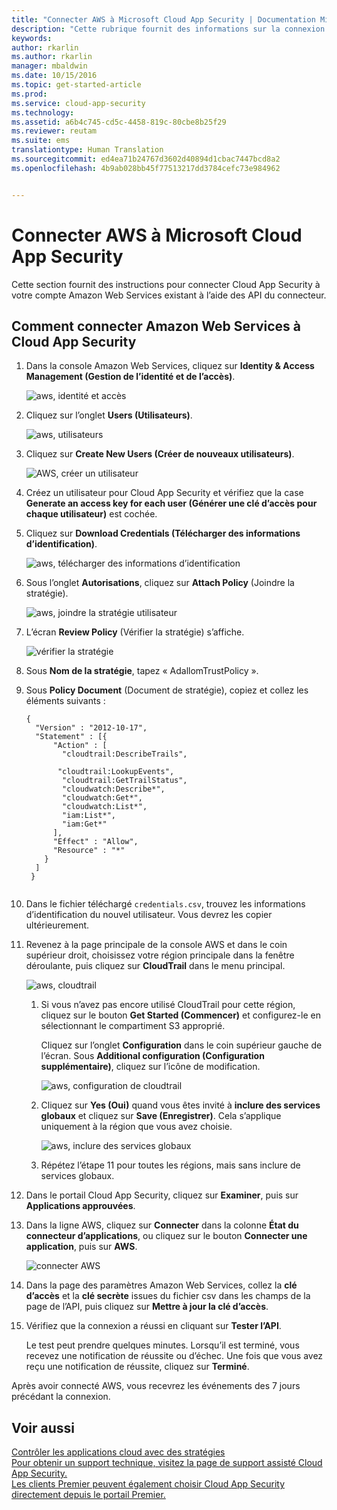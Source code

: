 ```yaml
---
title: "Connecter AWS à Microsoft Cloud App Security | Documentation Microsoft"
description: "Cette rubrique fournit des informations sur la connexion de votre application AWS à Cloud App Security à l’aide du connecteur API."
keywords: 
author: rkarlin
ms.author: rkarlin
manager: mbaldwin
ms.date: 10/15/2016
ms.topic: get-started-article
ms.prod: 
ms.service: cloud-app-security
ms.technology: 
ms.assetid: a6b4c745-cd5c-4458-819c-80cbe8b25f29
ms.reviewer: reutam
ms.suite: ems
translationtype: Human Translation
ms.sourcegitcommit: ed4ea71b24767d3602d40894d1cbac7447bcd8a2
ms.openlocfilehash: 4b9ab028bb45f77513217dd3784cefc73e984962


---
```


# <a name="connect-aws-to-microsoft-cloud-app-security"></a>Connecter AWS à Microsoft Cloud App Security
Cette section fournit des instructions pour connecter Cloud App Security à votre compte Amazon Web Services existant à l’aide des API du connecteur.  
  
## <a name="how-to-connect-amazon-web-services-to-cloud-app-security"></a>Comment connecter Amazon Web Services à Cloud App Security  
  
1.  Dans la console Amazon Web Services, cliquez sur **Identity & Access Management (Gestion de l’identité et de l’accès)**.  
  
     ![aws, identité et accès](./media/aws-identity-and-access.png "aws identity and access")  
  
2.  Cliquez sur l’onglet **Users (Utilisateurs)**.  
  
     ![aws, utilisateurs](./media/aws-users.png "aws users")  
  
3.  Cliquez sur **Create New Users (Créer de nouveaux utilisateurs)**.  
  
     ![AWS, créer un utilisateur](./media/aws-create-user.png "AWS create user")  
  
4.  Créez un utilisateur pour Cloud App Security et vérifiez que la case **Generate an access key for each user (Générer une clé d’accès pour chaque utilisateur)** est cochée.  
  
5.  Cliquez sur **Download Credentials (Télécharger des informations d’identification)**.  
  
     ![aws, télécharger des informations d’identification](./media/aws-dl-cred.png "aws dl cred")  
  
6.  Sous l’onglet **Autorisations**, cliquez sur **Attach Policy** (Joindre la stratégie).  
  
     ![aws, joindre la stratégie utilisateur](./media/aws-attach-user-policy.png "aws attach user policy")  
  
7.  L’écran **Review Policy** (Vérifier la stratégie) s’affiche.
 
     ![vérifier la stratégie](./media/aws-review-policy.png "aws review policy")  
  

8. Sous **Nom de la stratégie**, tapez « AdallomTrustPolicy ». 
10. Sous **Policy Document** (Document de stratégie), copiez et collez les éléments suivants :  
  
    ```     
    {  
      "Version" : "2012-10-17",  
      "Statement" : [{  
          "Action" : [  
            "cloudtrail:DescribeTrails",  
  
           "cloudtrail:LookupEvents",  
            "cloudtrail:GetTrailStatus",  
            "cloudwatch:Describe*",  
            "cloudwatch:Get*",  
            "cloudwatch:List*",  
            "iam:List*",  
            "iam:Get*"  
          ],  
          "Effect" : "Allow",  
          "Resource" : "*"  
        }  
      ]  
     }  
  
    ```  
  
9. Dans le fichier téléchargé `credentials.csv`, trouvez les informations d’identification du nouvel utilisateur. Vous devrez les copier ultérieurement.  
  
10. Revenez à la page principale de la console AWS et dans le coin supérieur droit, choisissez votre région principale dans la fenêtre déroulante, puis cliquez sur **CloudTrail** dans le menu principal.  
  
     ![aws, cloudtrail](./media/aws-cloudtrail.png "aws cloudtrail")  
  
    1.  Si vous n’avez pas encore utilisé CloudTrail pour cette région, cliquez sur le bouton **Get Started (Commencer)** et configurez-le en sélectionnant le compartiment S3 approprié.  
  
         Cliquez sur l’onglet **Configuration** dans le coin supérieur gauche de l’écran. Sous **Additional configuration (Configuration supplémentaire)**, cliquez sur l’icône de modification.  
  
         ![aws, configuration de cloudtrail](./media/aws-cloudtrail-config.png "aws cloudtrail config")  
  
    2.  Cliquez sur **Yes (Oui)** quand vous êtes invité à **inclure des services globaux** et cliquez sur **Save (Enregistrer)**. Cela s’applique uniquement à la région que vous avez choisie.  
  
         ![aws, inclure des services globaux](./media/aws-include-global-svc.png "aws include global svc")  
  
    3.  Répétez l’étape 11 pour toutes les régions, mais sans inclure de services globaux.  
  
11. Dans le portail Cloud App Security, cliquez sur **Examiner**, puis sur **Applications approuvées**.  
  
12. Dans la ligne AWS, cliquez sur **Connecter** dans la colonne **État du connecteur d’applications**, ou cliquez sur le bouton **Connecter une application**, puis sur **AWS**.  
  
     ![connecter AWS](./media/connect-aws.png "connect AWS")  
  
13. Dans la page des paramètres Amazon Web Services, collez la **clé d’accès** et la **clé secrète** issues du fichier csv dans les champs de la page de l’API, puis cliquez sur **Mettre à jour la clé d’accès**.  
  
14. Vérifiez que la connexion a réussi en cliquant sur **Tester l’API**.  
  
     Le test peut prendre quelques minutes. Lorsqu’il est terminé, vous recevez une notification de réussite ou d’échec. Une fois que vous avez reçu une notification de réussite, cliquez sur **Terminé**.  
  
Après avoir connecté AWS, vous recevrez les événements des 7 jours précédant la connexion.
  
## <a name="see-also"></a>Voir aussi  
[Contrôler les applications cloud avec des stratégies](control-cloud-apps-with-policies.md)   
[Pour obtenir un support technique, visitez la page de support assisté Cloud App Security.](http://support.microsoft.com/oas/default.aspx?prid=16031)   
[Les clients Premier peuvent également choisir Cloud App Security directement depuis le portail Premier.](https://premier.microsoft.com/)  
  
  


<!--HONumber=Oct16_HO4-->


